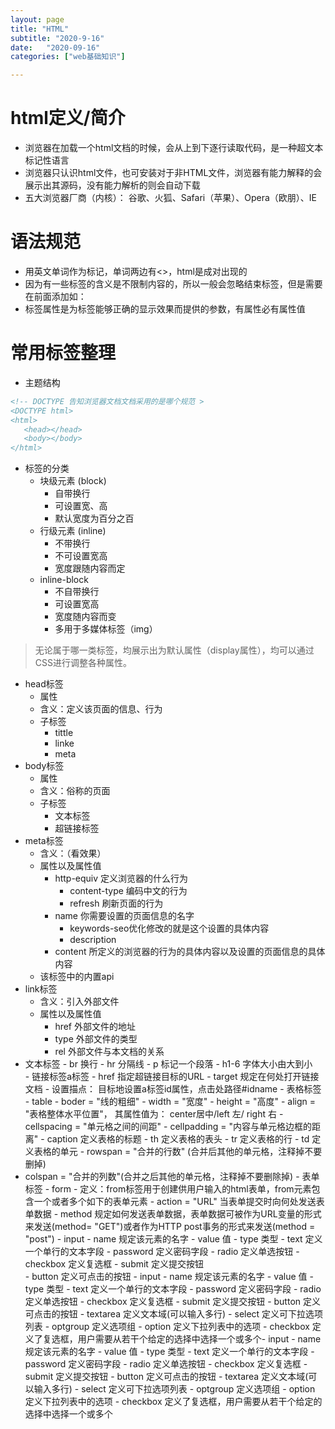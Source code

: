 ```yaml
---
layout: page
title: "HTML"
subtitle: "2020-9-16"
date:   "2020-09-16"
categories: ["web基础知识"]

---
```


# html定义/简介
- 浏览器在加载一个html文档的时候，会从上到下逐行读取代码，是一种超文本标记性语言
- 浏览器只认识html文件，也可安装对于非HTML文件，浏览器有能力解释的会展示出其源码，没有能力解析的则会自动下载
- 五大浏览器厂商（内核）： 谷歌、火狐、Safari（苹果）、Opera（欧朋）、IE

# 语法规范
- 用英文单词作为标记，单词两边有<>，html是成对出现的
- 因为有一些标签的含义是不限制内容的，所以一般会忽略结束标签，但是需要在前面添加如：<div />
- 标签属性是为标签能够正确的显示效果而提供的参数，有属性必有属性值

# 常用标签整理
- 主题结构

```html
<!-- DOCTYPE 告知浏览器文档文档采用的是哪个规范 >
<DOCTYPE html>
<html>
   <head></head>
   <body></body>
</html>
```

- 标签的分类
   - 块级元素 (block)
      - 自带换行
      - 可设置宽、高
      - 默认宽度为百分之百
   - 行级元素 (inline)
      - 不带换行
      - 不可设置宽高
      - 宽度跟随内容而定
   - inline-block
      - 不自带换行
      - 可设置宽高
      - 宽度随内容而变
      - 多用于多媒体标签（img）

> 无论属于哪一类标签，均展示出为默认属性（display属性），均可以通过CSS进行调整各种属性。

- head标签
   - 属性
   - 含义：定义该页面的信息、行为
   - 子标签
      - tittle
      - linke
      - meta
- body标签
   - 属性
   - 含义：俗称的页面
   - 子标签
      - 文本标签
      - 超链接标签
- meta标签
   - 含义：（看效果）
   - 属性以及属性值
      - http-equiv 定义浏览器的什么行为
         - content-type 编码中文的行为
         - refresh 刷新页面的行为
      - name 你需要设置的页面信息的名字
         - keywords-seo优化修改的就是这个设置的具体内容
         - description
      - content 所定义的浏览器的行为的具体内容以及设置的页面信息的具体内容    
   - 该标签中的内置api
- link标签
   - 含义：引入外部文件
   - 属性以及属性值
      - href 外部文件的地址
      - type 外部文件的类型
      - rel 外部文件与本文档的关系
- 文本标签 
           -  br 换行
           -  hr 分隔线
           -  p  标记一个段落
           -  h1-6 字体大小由大到小             
      - 链接标签a标签 
           - href 指定超链接目标的URL
           - target  规定在何处打开链接文档
           - 设置描点： 目标地设置a标签id属性，点击处路径#idname
      - 表格标签 
           - table 
               - boder = "线的粗细" 
               - width = "宽度"
               - height = "高度"
               - align = "表格整体水平位置"， 其属性值为： center居中/left 左/ right 右 
               - cellspacing = "单元格之间的间距" 
               - cellpadding = "内容与单元格边框的距离" 
               - caption  定义表格的标题
               - th 定义表格的表头
               - tr  定义表格的行
               - td 定义表格的单元
               - rowspan = "合并的行数" (合并后其他的单元格，注释掉不要删掉)
- colspan = "合并的列数"(合并之后其他的单元格，注释掉不要删除掉)
      - 表单标签 
         - form 
            - 定义：from标签用于创建供用户输入的html表单，from元素包含一个或者多个如下的表单元素
            -  action = "URL" 当表单提交时向何处发送表单数据
            -   method   规定如何发送表单数据，表单数据可被作为URL变量的形式来发送(method= "GET")或者作为HTTP post事务的形式来发送(method = "post")
         - input 
            - name 规定该元素的名字
            - value 值
            - type 类型
                  - text 定义一个单行的文本字段
                  - password 定义密码字段
                  - radio 定义单选按钮
                  - checkbox 定义复选框
                  - submit 定义提交按钮         
                  - button 定义可点击的按钮
                  - input 
               - name 规定该元素的名字
               - value 值
               - type 类型
                  - text 定义一个单行的文本字段
                  - password 定义密码字段
                  - radio 定义单选按钮
                  - checkbox 定义复选框
                  - submit 定义提交按钮
            - button 定义可点击的按钮
            - textarea 定义文本域(可以输入多行)
            - select 定义可下拉选项列表
            - optgroup 定义选项组
            - option 定义下拉列表中的选项
             - checkbox 定义了复选框，用户需要从若干个给定的选择中选择一个或多个- input 
               - name 规定该元素的名字
               - value 值
               - type 类型
                  - text 定义一个单行的文本字段
                  - password 定义密码字段
                  - radio 定义单选按钮
                  - checkbox 定义复选框
                  - submit 定义提交按钮
            - button 定义可点击的按钮
            - textarea 定义文本域(可以输入多行)
            - select 定义可下拉选项列表
            - optgroup 定义选项组
            - option 定义下拉列表中的选项
             - checkbox 定义了复选框，用户需要从若干个给定的选择中选择一个或多个

             